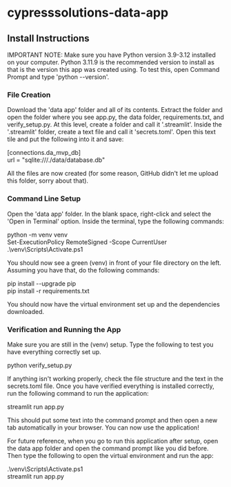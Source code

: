 # cypresssolutions-data-app

## Install Instructions
IMPORTANT NOTE: Make sure you have Python version 3.9-3.12 installed on your computer. Python 3.11.9 is the recommended version to install as that is the version this app was created using. To test this, open Command Prompt and type 'python --version'.

### File Creation
Download the 'data app' folder and all of its contents. Extract the folder and open the folder where you see app.py, the data folder, requirements.txt, and verify_setup.py. At this level, create a folder and call it '.streamlit'. Inside the '.streamlit' folder, create a text file and call it 'secrets.toml'. Open this text tile and put the following into it and save:

[connections.da_mvp_db]<br>
url = "sqlite:///./data/database.db"


All the files are now created (for some reason, GitHub didn't let me upload this folder, sorry about that).

### Command Line Setup
Open the 'data app' folder. In the blank space, right-click and select the 'Open in Terminal' option. Inside the terminal, type the following commands:

python -m venv venv<br>
Set-ExecutionPolicy RemoteSigned -Scope CurrentUser<br>
.\venv\Scripts\Activate.ps1

You should now see a green (venv) in front of your file directory on the left. Assuming you have that, do the following commands:

pip install --upgrade pip<br>
pip install -r requirements.txt

You should now have the virtual environment set up and the dependencies downloaded.

### Verification and Running the App
Make sure you are still in the (venv) setup. Type the following to test you have everything correctly set up.

python verify_setup.py

If anything isn't working properly, check the file structure and the text in the secrets.toml file.
Once you have verified everything is installed correctly, run the following command to run the application:

streamlit run app.py

This should put some text into the command prompt and then open a new tab automatically in your browser. You can now use the application!

For future reference, when you go to run this application after setup, open the data app folder and open the command prompt like you did before. Then type the following to open the virtual environment and run the app:

.\venv\Scripts\Activate.ps1<br>
streamlit run app.py
